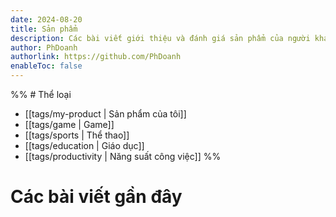 ```yaml
---
date: 2024-08-20
title: Sản phẩm
description: Các bài viết giới thiệu và đánh giá sản phẩm của người khác, trong đó có mình. 
author: PhDoanh
authorlink: https://github.com/PhDoanh
enableToc: false
---
```

%% # Thể loại
- [[tags/my-product | Sản phẩm của tôi]]
- [[tags/game | Game]]
- [[tags/sports | Thể thao]]
- [[tags/education | Giáo dục]]
- [[tags/productivity | Năng suất công việc]]
%%
# Các bài viết gần đây
